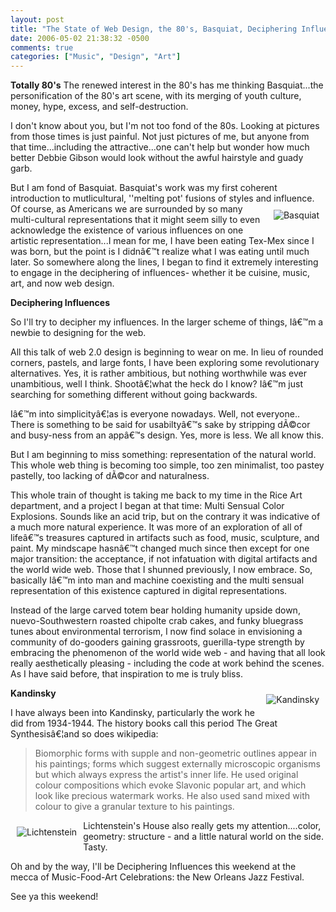 ```yaml
---
layout: post
title: "The State of Web Design, the 80's, Basquiat, Deciphering Influences, and the 2006 New Orleans Jazz festival"
date: 2006-05-02 21:38:32 -0500
comments: true
categories: ["Music", "Design", "Art"]
---
```

<strong>Totally 80's</strong>
The renewed interest in the 80's has me thinking Basquiat...the personification of the 80's art scene, with its merging of youth culture, money, hype, excess, and self-destruction.

I don't know about you, but I'm not too fond of the 80s. Looking at pictures from those times is just painful. Not just pictures of me, but anyone from that time...including the attractive...one can't help but wonder how much better Debbie Gibson would look without the awful hairstyle and guady garb. 

But I am fond of Basquiat. Basquiat's work was my first coherent introduction to mutlicultural, ''melting pot' fusions of styles and influence.<img src="http://images.art.com/images/products/large/10109000/10109678.jpg" alt="Basquiat" style="float:right; margin: 10px"/> Of course, as Americans we are surrounded by so many multi-cultural representations that it might seem silly to even acknowledge the existence of various influences on one artistic representation...I mean for me, I have been eating Tex-Mex since I was born, but the point is I didnâ€™t realize what I was eating until much later. So somewhere along the lines, I began to find it extremely interesting to engage in the deciphering of influences- whether it be cuisine, music, art, and now web design. 

<strong>Deciphering Influences</strong>

So I'll try to decipher my influences. In the larger scheme of things, Iâ€™m a newbie to designing for the web. 

All this talk of web 2.0 design is beginning to wear on me.  In lieu of rounded corners, pastels, and large fonts, I have been exploring some revolutionary alternatives. Yes, it is rather ambitious, but nothing worthwhile was ever unambitious, well I think. Shootâ€¦what the heck do I know? Iâ€™m just searching for something different without going backwards.

Iâ€™m into simplicityâ€¦as is everyone nowadays. Well, not everyone.. There is something to be said for usabiltyâ€™s sake by stripping dÃ©cor and busy-ness from an appâ€™s design. Yes, more is less. We all know this.

But I am beginning to miss something: representation of the natural world. This whole web thing is becoming too simple, too zen minimalist, too pastey pastelly, too lacking of dÃ©cor and naturalness.

This whole train of thought is taking me back to my time in the Rice Art department, and a project I began at that time: Multi Sensual Color Explosions. Sounds like an acid trip, but on the contrary it was indicative of a much more natural experience. It was more of an exploration of all of lifeâ€™s treasures captured in artifacts such as food, music, sculpture, and paint. My mindscape hasnâ€™t changed much since then except for one major transition:  the acceptance, if not infatuation with digital artifacts and the world wide web. Those that I shunned previously, I now embrace. So, basically Iâ€™m into man and machine coexisting and the multi sensual representation of this existence captured in digital representations.

Instead of the large carved totem bear holding humanity upside down, nuevo-Southwestern roasted chipolte crab cakes, and funky bluegrass tunes about environmental terrorism, I now find solace in envisioning a community of do-gooders gaining grassroots, guerilla-type strength by embracing the phenomenon of the world wide web - and having that all look really aesthetically pleasing - including the code at work behind the scenes. As I have said before, that inspiration to me is truly bliss. 


<strong>Kandinsky</strong> <img src="http://upload.wikimedia.org/wikipedia/en/thumb/3/39/Kandinsky_white.jpg/180px-Kandinsky_white.jpg" alt="Kandinsky" style="float:right; margin: 10px" />


I have always been into Kandinsky, particularly the work he did from 1934-1944. The history books call this period The Great Synthesisâ€¦and so does wikipedia:

<blockquote>Biomorphic forms with supple and non-geometric outlines appear in his paintings; forms which suggest externally microscopic organisms but which always express the artist's inner life. He used original colour compositions which evoke Slavonic popular art, and which look like precious watermark works. He also used sand mixed with colour to give a granular texture to his paintings.</blockquote>

<img src="http://upload.wikimedia.org/wikipedia/commons/thumb/b/be/Roy_Lichtenstein_House_I.jpg/300px-Roy_Lichtenstein_House_I.jpg" alt="Lichtenstein" style="float:left; margin: 10px"/>

Lichtenstein's House also really gets my attention....color, geometry: structure - and a little natural world on the side. Tasty.

Oh and by the way, I'll be Deciphering Influences this weekend at the mecca of Music-Food-Art Celebrations: the New Orleans Jazz Festival. 

See ya this weekend!

